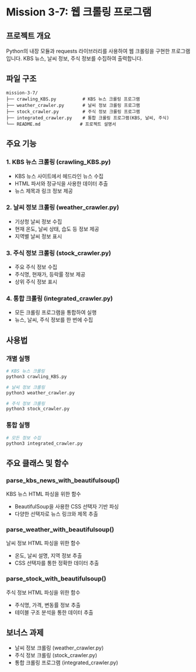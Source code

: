 # Mission 3-7: 웹 크롤링 프로그램

## 프로젝트 개요

Python의 내장 모듈과 requests 라이브러리를 사용하여 웹 크롤링을 구현한 프로그램입니다. KBS 뉴스, 날씨 정보, 주식 정보를 수집하여 출력합니다.

## 파일 구조

```
mission-3-7/
├── crawling_KBS.py          # KBS 뉴스 크롤링 프로그램
├── weather_crawler.py       # 날씨 정보 크롤링 프로그램
├── stock_crawler.py         # 주식 정보 크롤링 프로그램
├── integrated_crawler.py    # 통합 크롤링 프로그램(KBS, 날씨, 주식)
└── README.md               # 프로젝트 설명서
```

## 주요 기능

### 1. KBS 뉴스 크롤링 (crawling_KBS.py)

- KBS 뉴스 사이트에서 헤드라인 뉴스 수집
- HTML 파서와 정규식을 사용한 데이터 추출
- 뉴스 제목과 링크 정보 제공

### 2. 날씨 정보 크롤링 (weather_crawler.py)

- 기상청 날씨 정보 수집
- 현재 온도, 날씨 상태, 습도 등 정보 제공
- 지역별 날씨 정보 표시

### 3. 주식 정보 크롤링 (stock_crawler.py)

- 주요 주식 정보 수집
- 주식명, 현재가, 등락률 정보 제공
- 상위 주식 정보 표시

### 4. 통합 크롤링 (integrated_crawler.py)

- 모든 크롤링 프로그램을 통합하여 실행
- 뉴스, 날씨, 주식 정보를 한 번에 수집

## 사용법

### 개별 실행

```bash
# KBS 뉴스 크롤링
python3 crawling_KBS.py

# 날씨 정보 크롤링
python3 weather_crawler.py

# 주식 정보 크롤링
python3 stock_crawler.py
```

### 통합 실행

```bash
# 모든 정보 수집
python3 integrated_crawler.py
```

## 주요 클래스 및 함수

### parse_kbs_news_with_beautifulsoup()

KBS 뉴스 HTML 파싱을 위한 함수

- BeautifulSoup을 사용한 CSS 선택자 기반 파싱
- 다양한 선택자로 뉴스 링크와 제목 추출

### parse_weather_with_beautifulsoup()

날씨 정보 HTML 파싱을 위한 함수

- 온도, 날씨 설명, 지역 정보 추출
- CSS 선택자를 통한 정확한 데이터 추출

### parse_stock_with_beautifulsoup()

주식 정보 HTML 파싱을 위한 함수

- 주식명, 가격, 변동률 정보 추출
- 테이블 구조 분석을 통한 데이터 추출

## 보너스 과제

- 날씨 정보 크롤링 (weather_crawler.py)
- 주식 정보 크롤링 (stock_crawler.py)
- 통합 크롤링 프로그램 (integrated_crawler.py)
